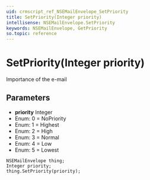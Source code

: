 ```yaml
---
uid: crmscript_ref_NSEMailEnvelope_SetPriority
title: SetPriority(Integer priority)
intellisense: NSEMailEnvelope.SetPriority
keywords: NSEMailEnvelope, GetPriority
so.topic: reference
---
```


# SetPriority(Integer priority)

Importance of the e-mail

## Parameters

* **priority** Integer
* Enum: 0 = NoPriority
* Enum: 1 = Highest
* Enum: 2 = High
* Enum: 3 = Normal
* Enum: 4 = Low
* Enum: 5 = Lowest

```crmscript
NSEMailEnvelope thing;
Integer priority;
thing.SetPriority(priority);
```

